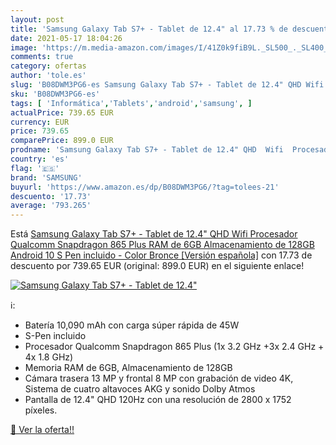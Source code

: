 ```yaml
---
layout: post
title: 'Samsung Galaxy Tab S7+ - Tablet de 12.4" al 17.73 % de descuento'
date: 2021-05-17 18:04:26
image: 'https://m.media-amazon.com/images/I/41Z0k9fiB9L._SL500_._SL400_.jpg'
comments: true
category: ofertas
author: 'tole.es'
slug: 'B08DWM3PG6-es Samsung Galaxy Tab S7+ - Tablet de 12.4" QHD Wifi...'
sku: 'B08DWM3PG6-es'
tags: [ 'Informática','Tablets','android','samsung', ]
actualPrice: 739.65 EUR
currency: EUR
price: 739.65
comparePrice: 899.0 EUR
prodname: 'Samsung Galaxy Tab S7+ - Tablet de 12.4" QHD  Wifi  Procesador Qualcomm Snapdragon 865 Plus  RAM de 6GB  Almacenamiento de 128GB  Android 10  S Pen incluido  - Color Bronce [Versión española]'
country: 'es'
flag: '🇪🇸'
brand: 'SAMSUNG'
buyurl: 'https://www.amazon.es/dp/B08DWM3PG6/?tag=tolees-21'
descuento: '17.73'
average: '793.265'
---
```


Está [Samsung Galaxy Tab S7+ - Tablet de 12.4" QHD  Wifi  Procesador Qualcomm Snapdragon 865 Plus  RAM de 6GB  Almacenamiento de 128GB  Android 10  S Pen incluido  - Color Bronce [Versión española]](https://www.amazon.es/dp/B08DWM3PG6/?tag=tolees-21) con 17.73 de descuento por 739.65 EUR (original: 899.0 EUR) en el siguiente enlace!

[![Samsung Galaxy Tab S7+ - Tablet de 12.4"](https://m.media-amazon.com/images/I/41Z0k9fiB9L._SL500_._SL400_.jpg)](https://www.amazon.es/dp/B08DWM3PG6/?tag=tolees-21)

ℹ️:

- Batería 10,090 mAh con carga súper rápida de 45W
- S-Pen incluido
- Procesador Qualcomm Snapdragon 865 Plus (1x 3.2 GHz +3x 2.4 GHz + 4x 1.8 GHz)
- Memoria RAM de 6GB, Almacenamiento de 128GB
- Cámara trasera 13 MP y frontal 8 MP con grabación de video 4K, Sistema de cuatro altavoces AKG y sonido Dolby Atmos
- Pantalla de 12.4" QHD 120Hz con una resolución de 2800 x 1752 píxeles.

[🛒 Ver la oferta!!](https://www.amazon.es/dp/B08DWM3PG6/?tag=tolees-21)
